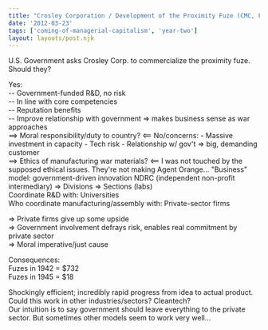 ```yaml
---
title: "Crosley Corporation / Development of the Proximity Fuze (CMC, Friday, Week 8)"
date: '2012-03-23'
tags: ['coming-of-managerial-capitalism', 'year-two']
layout: layouts/post.njk
---
```


U.S. Government asks Crosley Corp. to commercialize the proximity fuze. Should they?

Yes:\
-- Government-funded R&D, no risk\
-- In line with core competencies\
-- Reputation benefits\
-- Improve relationship with government => makes business sense as war approaches\
==> Moral responsibility/duty to country? <== No/concerns: - Massive investment in capacity - Tech risk - Relationship w/ gov't => big, demanding customer\
==> Ethics of manufacturing war materials? <== I was not touched by the supposed ethical issues. They're not making Agent Orange... "Business" model: government-driven innovation NDRC (independent non-profit intermediary) => Divisions => Sections (labs)\
Coordinate R&D with: Universities\
Who coordinate manufacturing/assembly with: Private-sector firms

=> Private firms give up some upside\
=> Government involvement defrays risk, enables real commitment by private sector\
=> Moral imperative/just cause

Consequences:\
Fuzes in 1942 = $732\
Fuzes in 1945 = $18

Shockingly efficient; incredibly rapid progress from idea to actual product.\
Could this work in other industries/sectors? Cleantech?\
Our intuition is to say government should leave everything to the private sector. But sometimes other models seem to work very well...
